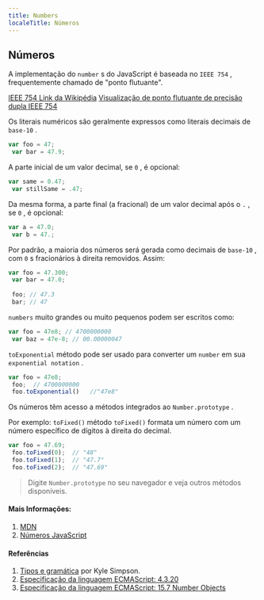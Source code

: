 ```yaml
---
title: Numbers
localeTitle: Números
---
```

## Números

A implementação do `number` s do JavaScript é baseada no `IEEE 754` , frequentemente chamado de "ponto flutuante".

[IEEE 754 Link da Wikipédia](https://en.wikipedia.org/wiki/IEEE_754) [Visualização de ponto flutuante de precisão dupla IEEE 754](http://bartaz.github.io/ieee754-visualization/)

Os literais numéricos são geralmente expressos como literais decimais de `base-10` .

```javascript
var foo = 47; 
 var bar = 47.9; 
```

A parte inicial de um valor decimal, se `0` , é opcional:

```javascript
var same = 0.47; 
 var stillSame = .47; 
```

Da mesma forma, a parte final (a fracional) de um valor decimal após o `.` , se `0` , é opcional:

```javascript
var a = 47.0; 
 var b = 47.; 
```

Por padrão, a maioria dos números será gerada como decimais de `base-10` , com `0` s fracionários à direita removidos. Assim:

```javascript
var foo = 47.300; 
 var bar = 47.0; 
 
 foo; // 47.3 
 bar; // 47 
```

`numbers` muito grandes ou muito pequenos podem ser escritos como:

```javascript
var foo = 47e8; // 4700000000 
 var baz = 47e-8; // 00.00000047 
```

`toExponential` método pode ser usado para converter um `number` em sua `exponential notation` .

```javascript
var foo = 47e8; 
 foo;  // 4700000000 
 foo.toExponential()   //"47e8" 
```

Os números têm acesso a métodos integrados ao `Number.prototype` .

Por exemplo: `toFixed()` método `toFixed()` formata um número com um número específico de dígitos à direita do decimal.

```javascript
var foo = 47.69; 
 foo.toFixed(0);  // "48" 
 foo.toFixed(1);  // "47.7" 
 foo.toFixed(2);  // "47.69" 
```

> Digite `Number.prototype` no seu navegador e veja outros métodos disponíveis.

#### Mais Informações:

1.  [MDN](https://developer.mozilla.org/en-US/docs/Web/JavaScript/Data_structures#Number_type)
2.  [Números JavaScript](https://www.w3schools.com/js/js_numbers.asp)

#### Referências

1.  [Tipos e gramática](https://github.com/getify/You-Dont-Know-JS/tree/master/types%20%26%20grammar) por Kyle Simpson.
2.  [Especificação da linguagem ECMAScript: 4.3.20](https://www.ecma-international.org/ecma-262/5.1/#sec-4.3.20)
3.  [Especificação da linguagem ECMAScript: 15.7 Number Objects](https://www.ecma-international.org/ecma-262/5.1/#sec-15.7)